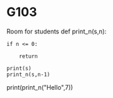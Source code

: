 # G103
Room for students
def print_n(s,n):

    if n <= 0:

        return

    print(s)
    print_n(s,n-1)

print(print_n("Hello",7))
